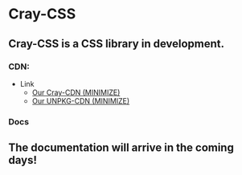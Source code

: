# Cray-CSS
## Cray-CSS is a CSS library in development.

### CDN:

* Link
  * [Our Cray-CDN (MINIMIZE)](https://cdn.cray-dev.com/cray-css-minimize.css)
  * [Our UNPKG-CDN (MINIMIZE)](https://unpkg.com/cray-css/css/cray-css-minimize.css)

### Docs
## The documentation will arrive in the coming days!